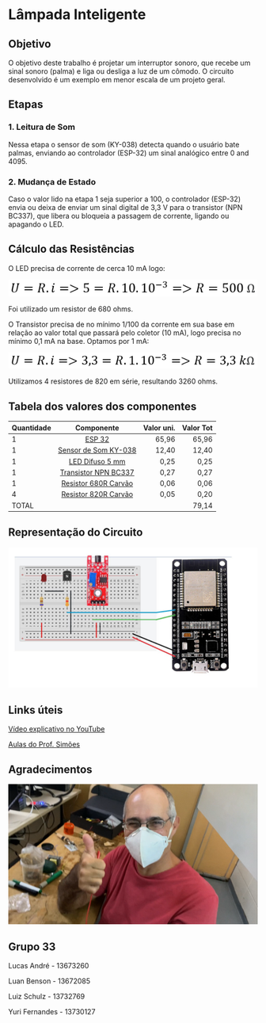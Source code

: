 # Lâmpada Inteligente


## Objetivo
O objetivo deste trabalho é projetar um interruptor sonoro, que recebe um sinal sonoro (palma) e liga ou desliga a luz de um cômodo. O circuito desenvolvido é um exemplo em menor escala de um projeto geral.



## Etapas


### 1. Leitura de Som 
Nessa etapa o sensor de som (KY-038) detecta quando o usuário bate palmas, enviando ao controlador (ESP-32) um sinal analógico entre 0 and 4095.


### 2. Mudança de Estado
Caso o valor lido na etapa 1 seja superior a 100, o controlador (ESP-32) envia ou deixa de enviar um sinal digital de 3,3 V para o transistor (NPN BC337), que libera ou bloqueia a passagem de corrente, ligando ou apagando o LED. 



## Cálculo das Resistências

O LED precisa de corrente de cerca 10 mA logo:

![alt text](https://github.com/yurifernandes96/Eletronica-USP/blob/main/Lampada%20Inteligente/images/eq1.PNG "Equacao1")

Foi utilizado um resistor de 680 ohms.

O Transistor precisa de no mínimo 1/100 da corrente em sua base em relação ao valor total que passará pelo coletor (10 mA), logo precisa no mínimo 0,1 mA na base. Optamos por 1 mA:

![alt text](https://github.com/yurifernandes96/Eletronica-USP/blob/main/Lampada%20Inteligente/images/eq2.PNG "Equacao2")

Utilizamos 4 resistores de 820 em série, resultando 3260 ohms.


## Tabela dos valores dos componentes

| Quantidade        | Componente           | Valor uni.  | Valor Tot  |
| ----------------- |:--------------------:| -----------:| ----------:|
| 1 | [ESP 32](https://www.baudaeletronica.com.br/placa-doit-esp32-bluetooth-e-wifi.html)   | 65,96   | 65,96   |
| 1 | [Sensor de Som KY-038](https://www.filipeflop.com/produto/sensor-de-som-ky-038-microfone/)     |    12,40 |  12,40 |
| 1 | [LED Difuso 5 mm](https://www.baudaeletronica.com.br/led-difuso-5mm-vermelho.html)    |    0,25 |  0,25 |
| 1 | [Transistor NPN BC337](https://www.baudaeletronica.com.br/transistor-npn-bc337.html)   |    0,27 |  0,27 |
| 1 | [Resistor 680R Carvão](https://www.baudaeletronica.com.br/resistor-680r-5-1-4w.html)    |    0,06 |  0,06 |
| 4 | [Resistor 820R Carvão](https://www.baudaeletronica.com.br/resistor-820r-5-1-4w.html)    |    0,05 |  0,20 |
| TOTAL | |    |  79,14 |


## Representação do Circuito
![alt text](https://github.com/yurifernandes96/Eletronica-USP/blob/main/Lampada%20Inteligente/images/photo_2022-07-24_01-56-23.jpg "Circuito")


## Links úteis

[Vídeo explicativo no YouTube](https://www.youtube.com/watch?v=TgisposdTu4)

[Aulas do Prof. Simões](https://gitlab.com/simoesusp/disciplinas/-/tree/master/SSC0180-Eletronica-para-Computacao)



## Agradecimentos
![alt text](https://github.com/yurifernandes96/Eletronica-USP/blob/main/Fonte%20de%20Tensao%20Ajustavel/images/simoes.png)



## Grupo 33
Lucas André - 13673260

Luan Benson - 13672085

Luiz Schulz - 13732769

Yuri Fernandes - 13730127
